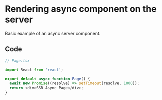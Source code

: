 # Rendering async component on the server

Basic example of an async server component.

## Code

```typescript
// Page.tsx

import React from 'react';

export default async function Page() {
  await new Promise((resolve) => setTimeout(resolve, 1000));
  return <div>SSR Async Page</div>;
}
```